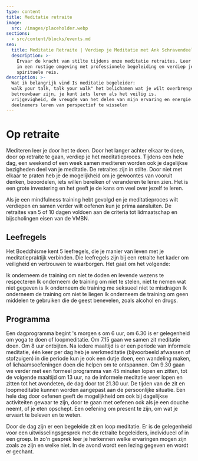 ```yaml
---
type: content
title: Meditatie retraite
image:
  src: /images/placeholder.webp
sections:
  - src/content/blocks/events.md
seo:
  title: Meditatie Retraite | Verdiep je Meditatie met Ank Schravendeel
  description: >-
    Ervaar de kracht van stilte tijdens onze meditatie retraites. Leer mediteren
    in een rustige omgeving met professionele begeleiding en verdiep je
    spirituele reis.
description: >-
  Wat ik belangrijk vind Is meditatie begeleider:                           -
  walk your talk, talk your walk" het belichamen wat je wilt overbrengen.      -
  betrouwbaar zijn, je kunt iets leren als het veilig is.                     -
  vrijgevigheid, de vreugde van het delen van mijn ervaring en energie.     -
  deelnemers leren van perspectief te wisselen
---
```

# Op retraite

Mediteren leer je door het te doen. Door het langer achter elkaar te doen, door op retraite te gaan, verdiep je het meditatieproces. Tijdens een hele dag, een weekend of een week samen mediteren worden ook je dagelijkse bezigheden deel van je meditatie. De retraites zijn in stilte. Door niet met elkaar te praten heb je de mogelijkheid om je gewoontes van vooruit denken, beoordelen, iets willen bereiken of veranderen te leren zien. Het is een grote investering en het geeft je de kans om veel over jezelf te leren.

Als je een mindfulness training hebt gevolgd en je meditatieproces wilt verdiepen en samen verder wilt oefenen kun je prima aansluiten. De retraites van 5 of 10 dagen voldoen aan de criteria tot lidmaatschap en bijscholingen eisen van de VMBN.



## Leefregels

Het Boeddhisme kent 5 leefregels, die je manier van leven met je meditatiepraktijk verbinden. Die leefregels zijn bij een retraite het kader om veiligheid en vertrouwen te waarborgen. Het gaat om het volgende:

Ik onderneem de training om niet te doden en levende wezens te respecteren
Ik onderneem de training om niet te stelen, niet te nemen wat niet gegeven is
Ik onderneem de training me seksueel niet te misdragen
Ik onderneem de training om niet te liegen
Ik onderneem de training om geen middelen te gebruiken die de geest benevelen, zoals alcohol en drugs.

## Programma

Een dagprogramma begint 's morgen s om 6 uur, om 6.30 is er gelegenheid om yoga te doen of loopmeditatie. Om 7.15 gaan we samen zit meditatie doen. Om 8 uur ontbijten. Na iedere maaltijd is er een periode van informele meditatie, één keer per dag heb je werkmeditatie (bijvoorbeeld afwassen of stofzuigen) in die periode kun je ook een dutje doen, een wandeling maken, of lichaamsoefeningen doen die helpen om te ontspannen. Om 9.30 gaan we verder met een formeel programma van 45 minuten lopen en zitten, tot de volgende maaltijd om 13 uur, na de informele meditatie weer lopen en zitten tot het avondeten, de dag door tot 21.30 uur. De tijden van de zit en loopmeditatie kunnen worden aangepast aan de persoonlijke situatie. Een hele dag door oefenen geeft de mogelijkheid om ook bij dagelijkse activiteiten gewaar te zijn, door te gaan met oefenen ook als je een douche neemt, of je eten opschept. Een oefening om present te zijn, om wat je ervaart te beleven en te weten.

Door de dag zijn er een begeleide zit en loop meditatie. Er is de gelegenheid voor een uitwisselingsgesprek met de retraite begeleiders, individueel of in een groep. In zo'n gesprek leer je herkennen welke ervaringen mogen zijn zoals ze zijn en welke niet. In de avond wordt een lezing gegeven en wordt er gechant.
